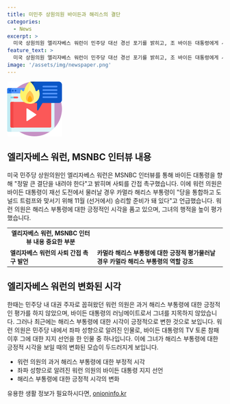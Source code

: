 ```yaml
---
title: 미민주 상원의원 바이든과 해리스의 결단
categories:
  - News
excerpt: >
  미국 상원의원 엘리자베스 워런이 민주당 대선 경선 포기를 밝히고, 조 바이든 대통령에게 사퇴를 간접 촉구했다. 워런은 해리스 부통령을 긍정적으로 평가하며, 그의 민주당 통합 노력을 찬양했다. 좌파 성향으로 알려진 워런은 바이든 대통령 지지 선언에 앞장서며, 해리스 부통령에 대한 시각을 긍정적으로 바꾼 것으로 알려졌다.
feature_text: >
  미국 상원의원 엘리자베스 워런이 민주당 대선 경선 포기를 밝히고, 조 바이든 대통령에게 사퇴를 간접 촉구했다. 워런은 해리스 부통령을 긍정적으로 평가하며, 그의 민주당 통합 노력을 찬양했다. 좌파 성향으로 알려진 워런은 바이든 대통령 지지 선언에 앞장서며, 해리스 부통령에 대한 시각을 긍정적으로 바꾼 것으로 알려졌다.
image: '/assets/img/newspaper.png'
---
```


<p><img src="/assets/img/news.png" alt="rentncar 속보" /></p>

<h2 data-ke-size="size26">엘리자베스 워런, MSNBC 인터뷰 내용</h2>

<p data-ke-size="size16">미국 민주당 상원의원인 엘리자베스 워런은 MSNBC 인터뷰를 통해 바이든 대통령을 향해 "정말 큰 결단을 내려야 한다"고 밝히며 사퇴를 간접 촉구했습니다. 이에 워런 의원은 바이든 대통령이 재선 도전에서 물러날 경우 카멀라 해리스 부통령이 "당을 통합하고 도널드 트럼프와 맞서기 위해 11월 (선거에서) 승리할 준비가 돼 있다"고 언급했습니다. 워런 의원은 해리스 부통령에 대한 긍정적인 시각을 품고 있으며, 그녀의 행적을 높이 평가했습니다.</p>

<table>
  <tbody>
    <tr>
      <td style="text-align: center; height: 17px;"><b>엘리자베스 워런, MSNBC 인터뷰 내용 중요한 부분</b></td>
    </tr>
    <tr>
      <td><b>엘리자베스 워런의 사퇴 간접 촉구 발언</b></td>
      <td><b>카멀라 해리스 부통령에 대한 긍정적 평가</b></
      <td><b>물러날 경우 카멀라 해리스 부통령의 역할 강조</b></td>
    </tr>
  </tbody>
</table>

<h2 data-ke-size="size26">엘리자베스 워런의 변화된 시각</h2>

<p data-ke-size="size16">한때는 민주당 내 대권 주자로 꼽혀왔던 워런 의원은 과거 해리스 부통령에 대한 긍정적인 평가를 하지 않았으며, 바이든 대통령의 러닝메이트로서 그녀를 지목하지 않았습니다. 그러나 최근에는 해리스 부통령에 대한 시각이 긍정적으로 변한 것으로 보입니다. 워런 의원은 민주당 내에서 좌파 성향으로 알려진 인물로, 바이든 대통령의 TV 토론 참패 이후 그에 대한 지지 선언을 한 인물 중 하나입니다. 이에 그녀가 해리스 부통령에 대한 긍정적 시각을 보일 때의 변화된 모습이 두드러지게 보입니다.</p>

<ul>
  <li>워런 의원의 과거 해리스 부통령에 대한 부정적 시각</li>
  <li>좌파 성향으로 알려진 워런 의원의 바이든 대통령 지지 선언</li>
  <li>해리스 부통령에 대한 긍정적 시각의 변화</li>
</ul>
유용한 생활 정보가 필요하시다면, <a href="https://onioninfo.kr" rel="dofollow">onioninfo.kr</a>


